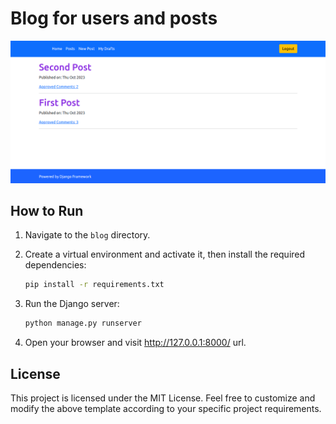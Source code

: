 # Blog for users and posts

<img src="images/banner.png" width=800>

## How to Run

1. Navigate to the `blog` directory.

2. Create a virtual environment and activate it, then install the required dependencies:

    ```bash
    pip install -r requirements.txt
    ```

3. Run the Django server:

    ```bash
    python manage.py runserver
    ```

4. Open your browser and visit http://127.0.0.1:8000/ url.


## License
This project is licensed under the MIT License.
Feel free to customize and modify the above template according to your specific project requirements.